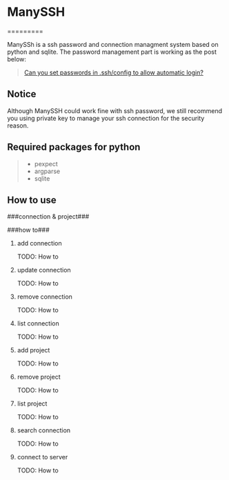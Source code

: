 # ManySSH
=========

ManySSh is a ssh password and connection managment system based on python and sqlite. The password management part is working as the post below:

> [Can you set passwords in .ssh/config to allow automatic login?][ref1]


Notice
------
Although ManySSH could work fine with ssh password, we still recommend you using private key to manage your ssh connection for the security reason.


Required packages for python
----------------------------

> * pexpect
> * argparse
> * sqlite

How to use
----------

###connection &amp; project###

###how to###

1. add connection

    TODO: How to

2. update connection

    TODO: How to

3. remove connection

    TODO: How to

4. list connection

    TODO: How to

5. add project

    TODO: How to

6. remove project

    TODO: How to

7. list project

    TODO: How to

8. search connection

    TODO: How to

9. connect to server

    TODO: How to


[ref1]: http://askubuntu.com/questions/87956/can-you-set-passwords-in-ssh-config-to-allow-automatic-login
